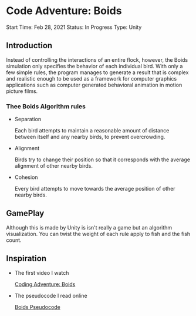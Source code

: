 # Code Adventure: Boids

Start Time: Feb 28, 2021
Status: In Progress
Type: Unity

## Introduction

Instead of controlling the interactions of an entire flock, however, the Boids simulation only specifies the behavior of each individual bird. With only a few simple rules, the program manages to generate a result that is complex and realistic enough to be used as a framework for computer graphics applications such as computer generated behavioral animation in motion picture films.

### Thee Boids Algorithm rules

- Separation

    Each bird attempts to maintain a reasonable amount of distance between itself and any nearby birds, to prevent overcrowding.

- Alignment

    Birds try to change their position so that it corresponds with the average alignment of other nearby birds.

- Cohesion

    Every bird attempts to move towards the average position of other nearby birds.

## GamePlay

Although this is made by Unity is isn't really a game but an algorithm visualization. You can twist the weight of each rule apply to fish and the fish count.

## Inspiration

- The first video I watch

    [Coding Adventure: Boids](https://www.youtube.com/watch?v=bqtqltqcQhw)

- The pseudocode I read online

    [Boids Pseudocode](http://www.vergenet.net/~conrad/boids/pseudocode.html)
